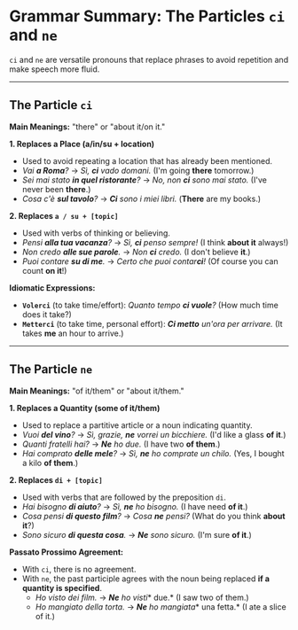 
# Grammar Summary: The Particles `ci` and `ne`

`ci` and `ne` are versatile pronouns that replace phrases to avoid repetition and make speech more fluid.

---

## The Particle `ci`

**Main Meanings:** "there" or "about it/on it."

**1. Replaces a Place (a/in/su + location)**
*   Used to avoid repeating a location that has already been mentioned.
*   *Vai **a Roma**?* -> *Sì, **ci** vado domani.* (I'm going **there** tomorrow.)
*   *Sei mai stato **in quel ristorante**?* -> *No, non **ci** sono mai stato.* (I've never been **there**.)
*   *Cosa c'è **sul tavolo**?* -> ***Ci** sono i miei libri.* (**There** are my books.)

**2. Replaces `a / su + [topic]`**
*   Used with verbs of thinking or believing.
*   *Pensi **alla tua vacanza**?* -> *Sì, **ci** penso sempre!* (I think **about it** always!)
*   *Non credo **alle sue parole**.* -> *Non **ci** credo.* (I don't believe **it**.)
*   *Puoi contare **su di me**.* -> *Certo che puoi contar**ci**!* (Of course you can count **on it**!)

**Idiomatic Expressions:**
*   **`Volerci`** (to take time/effort): *Quanto tempo **ci vuole**?* (How much time does it take?)
*   **`Metterci`** (to take time, personal effort): ***Ci metto** un'ora per arrivare.* (It takes **me** an hour to arrive.)

---

## The Particle `ne`

**Main Meanings:** "of it/them" or "about it/them."

**1. Replaces a Quantity (some of it/them)**
*   Used to replace a partitive article or a noun indicating quantity.
*   *Vuoi **del vino**?* -> *Sì, grazie, **ne** vorrei un bicchiere.* (I'd like a glass **of it**.)
*   *Quanti fratelli hai?* -> ***Ne** ho due.* (I have two **of them**.)
*   *Hai comprato **delle mele**?* -> *Sì, **ne** ho comprate un chilo.* (Yes, I bought a kilo **of them**.)

**2. Replaces `di + [topic]`**
*   Used with verbs that are followed by the preposition `di`.
*   *Hai bisogno **di aiuto**?* -> *Sì, **ne** ho bisogno.* (I have need **of it**.)
*   *Cosa pensi **di questo film**?* -> *Cosa **ne** pensi?* (What do you think **about it**?)
*   *Sono sicuro **di questa cosa**.* -> ***Ne** sono sicuro.* (I'm sure **of it**.)

**Passato Prossimo Agreement:**
*   With `ci`, there is no agreement.
*   With `ne`, the past participle agrees with the noun being replaced **if a quantity is specified**.
    *   *Ho visto dei film.* -> ***Ne** ho vist**i** due.* (I saw two of them.)
    *   *Ho mangiato della torta.* -> ***Ne** ho mangiat**a** una fetta.* (I ate a slice of it.)
